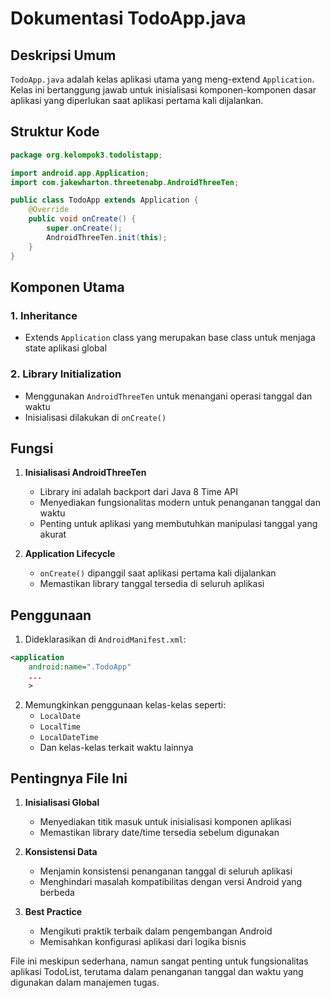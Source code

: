 # Dokumentasi TodoApp.java

## Deskripsi Umum
`TodoApp.java` adalah kelas aplikasi utama yang meng-extend `Application`. Kelas ini bertanggung jawab untuk inisialisasi komponen-komponen dasar aplikasi yang diperlukan saat aplikasi pertama kali dijalankan.

## Struktur Kode

```java
package org.kelompok3.todolistapp;

import android.app.Application;
import com.jakewharton.threetenabp.AndroidThreeTen;

public class TodoApp extends Application {
    @Override
    public void onCreate() {
        super.onCreate();
        AndroidThreeTen.init(this);
    }
}
```

## Komponen Utama

### 1. Inheritance
- Extends `Application` class yang merupakan base class untuk menjaga state aplikasi global

### 2. Library Initialization
- Menggunakan `AndroidThreeTen` untuk menangani operasi tanggal dan waktu
- Inisialisasi dilakukan di `onCreate()`

## Fungsi

1. **Inisialisasi AndroidThreeTen**
    - Library ini adalah backport dari Java 8 Time API
    - Menyediakan fungsionalitas modern untuk penanganan tanggal dan waktu
    - Penting untuk aplikasi yang membutuhkan manipulasi tanggal yang akurat

2. **Application Lifecycle**
    - `onCreate()` dipanggil saat aplikasi pertama kali dijalankan
    - Memastikan library tanggal tersedia di seluruh aplikasi

## Penggunaan

1. Dideklarasikan di `AndroidManifest.xml`:
```xml
<application
    android:name=".TodoApp"
    ...
    >
```

2. Memungkinkan penggunaan kelas-kelas seperti:
    - `LocalDate`
    - `LocalTime`
    - `LocalDateTime`
    - Dan kelas-kelas terkait waktu lainnya

## Pentingnya File Ini

1. **Inisialisasi Global**
    - Menyediakan titik masuk untuk inisialisasi komponen aplikasi
    - Memastikan library date/time tersedia sebelum digunakan

2. **Konsistensi Data**
    - Menjamin konsistensi penanganan tanggal di seluruh aplikasi
    - Menghindari masalah kompatibilitas dengan versi Android yang berbeda

3. **Best Practice**
    - Mengikuti praktik terbaik dalam pengembangan Android
    - Memisahkan konfigurasi aplikasi dari logika bisnis

File ini meskipun sederhana, namun sangat penting untuk fungsionalitas aplikasi TodoList, terutama dalam penanganan tanggal dan waktu yang digunakan dalam manajemen tugas.